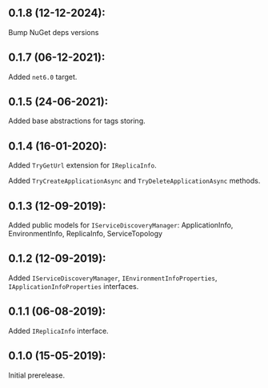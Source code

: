 ## 0.1.8 (12-12-2024): 

Bump NuGet deps versions

## 0.1.7 (06-12-2021):

Added `net6.0` target.

## 0.1.5 (24-06-2021):

Added base abstractions for tags storing.

## 0.1.4 (16-01-2020):

Added `TryGetUrl` extension for `IReplicaInfo`.

Added `TryCreateApplicationAsync` and `TryDeleteApplicationAsync` methods.

## 0.1.3 (12-09-2019):

Added public models for `IServiceDiscoveryManager`:
	ApplicationInfo,
	EnvironmentInfo,
	ReplicaInfo,
	ServiceTopology

## 0.1.2 (12-09-2019):

Added `IServiceDiscoveryManager`, `IEnvironmentInfoProperties`, `IApplicationInfoProperties` interfaces.

## 0.1.1 (06-08-2019):

Added `IReplicaInfo` interface.

## 0.1.0 (15-05-2019): 

Initial prerelease.
